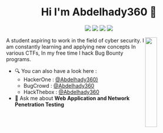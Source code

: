 <h1 align="center">Hi I'm Abdelhady360 👋</h1>
<p align="center">
    <a href="https://twitter.com/abdelhady360"><img src="https://img.shields.io/badge/twitter-%231FA1F1?style=flat&logo=twitter&logoColor=white"/></a>
    <a href="https://www.linkedin.com/in/abdelhady360"><img src="https://img.shields.io/badge/linkedin-%230177B5?style=flat&logo=linkedin&logoColor=white"/></a>
    <a href="https://www.youtube.com/channel/UChF5yXd1lPrrjIZuijmpdQw"><img src="https://img.shields.io/badge/youtube-%23FF0000?style=flat&logo=youtube&logoColor=white"/></a>
    <a href="https://www.instagram.com/abdelhady360"><img src="https://img.shields.io/badge/instagram-%23E4415F?style=flat&logo=instagram&logoColor=white"/></a>
  </p>
  
  <img src="https://github.com/mohamedabusrea/mohamedabusrea/blob/master/profile-img.png" align="right" width="25%"/>


A student aspiring to work in the field of cyber security. I am constantly learning and applying new concepts In various CTFs, In my free time I hack Bug Bounty programs.


- 🔍 You can also have a look here : 
  - HackerOne : [@Abdelhady360)](https://hackerone.com/abdelhady-360)
  - BugCrowd : [@Abdelhady360](https://bugcrowd.com/abdelhady360)
  - HackThebox : [@Abdelhady360](https://app.hackthebox.com/profile/1106502)
- 💬 Ask me about **Web Application and Network Penetration Testing**




